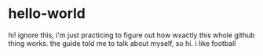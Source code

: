 # hello-world

hi! ignore this, i'm just practicing to figure out how wxactly this whole github thing works.
the guide told me to talk about myself,
so hi. i like football
